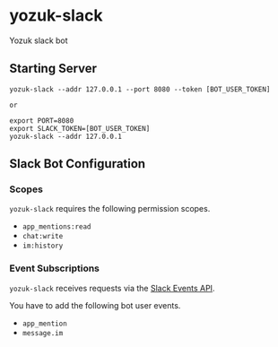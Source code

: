 # yozuk-slack
Yozuk slack bot

## Starting Server

```
yozuk-slack --addr 127.0.0.1 --port 8080 --token [BOT_USER_TOKEN]

or

export PORT=8080
export SLACK_TOKEN=[BOT_USER_TOKEN]
yozuk-slack --addr 127.0.0.1
```

## Slack Bot Configuration

### Scopes

`yozuk-slack` requires the following permission scopes.

- `app_mentions:read`
- `chat:write`
- `im:history`

### Event Subscriptions

`yozuk-slack` receives requests via the [Slack Events API](https://api.slack.com/apis/connections/events-api).

You have to add the following bot user events.

- `app_mention`
- `message.im`